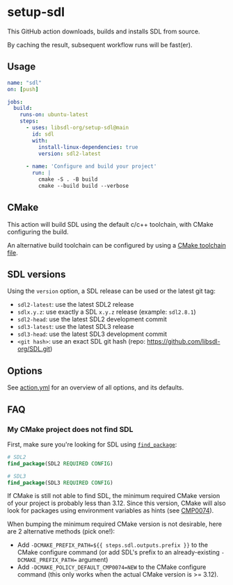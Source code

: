 # setup-sdl

This GitHub action downloads, builds and installs SDL from source. 

By caching the result, subsequent workflow runs will be fast(er).

## Usage

```yaml
name: "sdl"
on: [push]

jobs:
  build:
    runs-on: ubuntu-latest
    steps:
      - uses: libsdl-org/setup-sdl@main
        id: sdl
        with:
          install-linux-dependencies: true
          version: sdl2-latest
          
      - name: 'Configure and build your project'
        run: |
          cmake -S . -B build
          cmake --build build --verbose
```

## CMake

This action will build SDL using the default c/c++ toolchain, with CMake configuring the build.

An alternative build toolchain can be configured by using a [CMake toolchain file](https://cmake.org/cmake/help/latest/manual/cmake-toolchains.7.html).

## SDL versions

Using the `version` option, a SDL release can be used or the latest git tag:
- `sdl2-latest`: use the latest SDL2 release
- `sdlx.y.z`: use exactly a SDL `x.y.z` release (example: `sdl2.8.1`)
- `sdl2-head`: use the latest SDL2 development commit
- `sdl3-latest`: use the latest SDL3 release
- `sdl3-head`: use the latest SDL3 development commit
- `<git hash>`: use an exact SDL git hash (repo: https://github.com/libsdl-org/SDL.git)

## Options

See [action.yml](action.yml) for an overview of all options, and its defaults.

## FAQ

### My CMake project does not find SDL

First, make sure you're looking for SDL using [`find_package`](https://cmake.org/cmake/help/latest/command/find_package.html):
```cmake
# SDL2
find_package(SDL2 REQUIRED CONFIG)

# SDL3
find_package(SDL3 REQUIRED CONFIG)
```
If CMake is still not able to find SDL, the minimum required CMake version of your project is probably less than 3.12.
Since this version, CMake will also look for packages using environment variables as hints (see [CMP0074](https://cmake.org/cmake/help/latest/policy/CMP0074.html)).

When bumping the minimum required CMake version is not desirable, here are 2 alternative methods (pick one!):
- Add `-DCMAKE_PREFIX_PATH=${{ steps.sdl.outputs.prefix }}` to the CMake configure command (or add SDL's prefix to an already-existing `-DCMAKE_PREFIX_PATH=` argument)
- Add `-DCMAKE_POLICY_DEFAULT_CMP0074=NEW` to the CMake configure command (this only works when the actual CMake version is >= 3.12).
